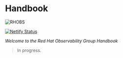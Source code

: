 # Handbook

![RHOBS](logo.png)

[![Netlify Status](https://api.netlify.com/api/v1/badges/f0764fff-c6f4-46e5-8b46-e265782f42f1/deploy-status)](https://app.netlify.com/sites/rhobs-handbook/deploys)

*Welcome to the Red Hat Observability Group Handbook*

> In progress.
